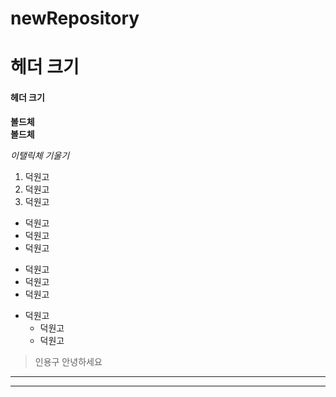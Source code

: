 # newRepository
# 헤더 크기
#### 헤더 크기

**볼드체**<br/>
__볼드체__

*이탤릭체*
_기울기_

1. 덕원고
2. 덕원고
3. 덕원고

- 덕원고
- 덕원고
- 덕원고

* 덕원고
* 덕원고
* 덕원고

+ 덕원고
  + 덕원고
  + 덕원고

> 인용구
> 안녕하세요
-----
-----

